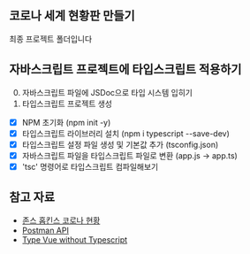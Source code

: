 ## 코로나 세계 현황판 만들기

최종 프로젝트 폴더입니다

## 자바스크립트 프로젝트에 타입스크립트 적용하기
0. 자바스크립트 파일에 JSDoc으로 타입 시스템 입히기
1. 타입스크립트 프로젝트 생성
  - [x] NPM 초기화 (npm init -y)
  - [x] 타입스크립트 라이브러리 설치 (npm i typescript --save-dev)
  - [x] 타입스크립트 설정 파일 생성 및 기본값 추가 (tsconfig.json)
  - [x] 자바스크립트 파일을 타입스크립트 파일로 변환 (app.js → app.ts)
  - [x] 'tsc' 명령어로 타입스크립트 컴파일해보기

## 참고 자료

- [존스 홉킨스 코로나 현황](https://www.arcgis.com/apps/opsdashboard/index.html#/bda7594740fd40299423467b48e9ecf6)
- [Postman API](https://documenter.getpostman.com/view/10808728/SzS8rjbc?version=latest#27454960-ea1c-4b91-a0b6-0468bb4e6712)
- [Type Vue without Typescript](https://blog.usejournal.com/type-vue-without-typescript-b2b49210f0b)